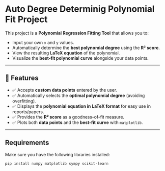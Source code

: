 # Auto Degree Determinig Polynomial Fit Project

This project is a **Polynomial Regression Fitting Tool** that allows you to:
- Input your own `x` and `y` values.
- Automatically determine the **best polynomial degree** using the **R² score**.
- View the resulting **LaTeX equation** of the polynomial.
- Visualize the **best-fit polynomial curve** alongside your data points.

---

## 🚀 Features
- ✅ Accepts **custom data points** entered by the user.  
- ✅ Automatically selects the **optimal polynomial degree** (avoiding overfitting).  
- ✅ Displays the **polynomial equation in LaTeX format** for easy use in reports/papers.  
- ✅ Provides the **R² score** as a goodness-of-fit measure.  
- ✅ Plots both **data points** and the **best-fit curve** with `matplotlib`.

---

## Requirements
Make sure you have the following libraries installed:

```bash
pip install numpy matplotlib sympy scikit-learn
